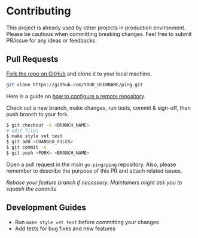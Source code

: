# Contributing

This project is already used by other projects in production environment.
Please be cautious when committing breaking changes.
Feel free to submit PR/issue for any ideas or feedbacks.

## Pull Requests

[Fork the repo on GitHub](https://github.com/go-ping/ping/fork) and clone it to your local machine.

```bash
git clone https://github.com/YOUR_USERNAME/ping.git
```

Here is a guide on [how to configure a remote repository](https://docs.github.com/en/free-pro-team@latest/github/collaborating-with-issues-and-pull-requests/configuring-a-remote-for-a-fork).

Check out a new branch, make changes, run tests, commit & sign-off, then push branch to your fork.

```bash
$ git checkout -b <BRANCH_NAME>
# edit files
$ make style vet test
$ git add <CHANGED_FILES>
$ git commit -s
$ git push <FORK> <BRANCH_NAME>
```

Open a pull request in the main `go-ping/ping` repository. Also, please remember to describe the purpose of this PR and attach related issues.

*Rebase your feature branch if necessary. Maintainers might ask you to squash the commits*

## Development Guides

- Run `make style vet test` before committing your changes
- Add tests for bug fixes and new features 

